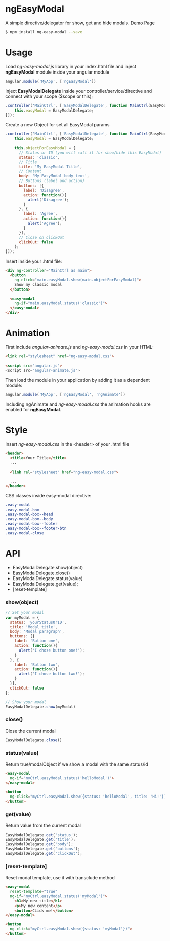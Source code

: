 # ngEasyModal

A simple directive/delegator for show, get and hide modals. <a href="http://codepen.io/lorenzodianni/full/adLbBX/" target="_blank">Demo Page</a>
```sh
$ npm install ng-easy-modal --save
```

# Usage
Load *ng-easy-modal.js* library in your index.html file and inject **ngEasyModal** module inside your angular module
```javascript
angular.module('MyApp', ['ngEasyModal'])
```
Inject **EasyModalDelegate** inside your controller/service/directive and connect with your scope ($scope or this);
```javascript
.controller('MainCtrl', ['EasyModalDelegate', function MainCtrl(EasyModalDelegate) {
    this.easyModal = EasyModalDelegate;
}]);
```
Create a new Object for set all EasyModal params
```javascript
.controller('MainCtrl', ['EasyModalDelegate', function MainCtrl(EasyModalDelegate) {
    this.easyModal = EasyModalDelegate;

    this.objectForEasyModal = {
      // Status or ID (you will call it for show/hide this EasyModal)
      status: 'classic',
      // Title
      title: 'My EasyModal Title',
      // Content
      body: 'My EasyModal body text',
      // Buttons (label and action)
      buttons: [{
        label: 'Disagree',
        action: function(){
          alert('Disagree');
        }
      }, {
        label: 'Agree',
        action: function(){
          alert('Agree');
        }
      }],
      // Close on clickOut
      clickOut: false
    };
}]);
```
Insert inside your .html file:
```html
<div ng-controller="MainCtrl as main">
  <button
    ng-click="main.easyModal.show(main.objectForEasyModal)">
    Show my classic modal
  </button>

  <easy-modal
    ng-if="main.easyModal.status('classic')">
  </easy-modal>
</div>
```

# Animation
First include *angular-animate.js* and *ng-easy-modal.css* in your HTML:
```html
<link rel="stylesheet" href="ng-easy-modal.css">

<script src="angular.js">
<script src="angular-animate.js">
```
Then load the module in your application by adding it as a dependent module:
```javascript
angular.module('MyApp', ['ngEasyModal', 'ngAnimate'])
```
Including ngAnimate and *ng-easy-modal.css* the animation hooks are enabled for **ngEasyModal**.

# Style
Insert *ng-easy-modal.css* in the &lt;header&gt; of your .html file
```html
<header>
  <title>Your Title</title>
  ...

  <link rel="stylesheet" href="ng-easy-modal.css">

  ...
</header>
```
CSS classes inside easy-modal directive:
```css
.easy-modal
.easy-modal-box
.easy-modal-box--head
.easy-modal-box--body
.easy-modal-box--footer
.easy-modal-box--footer-btn
.easy-modal-close
```

# API
- EasyModalDelegate.show(object)
- EasyModalDelegate.close()
- EasyModalDelegate.status(value)
- EasyModalDelegate.get(value);
- [reset-template]

### show(object)
```javascript
// Set your modal
var myModal = {
  status: 'yourStatusOrID',
  title: 'Modal title',
  body: 'Modal paragraph',
  buttons: [{
    label: 'Button one',
    action: function(){
      alert('I chose button one!');
    }
  }, {
    label: 'Button two',
    action: function(){
      alert('I chose button two!');
    }
  }],
  clickOut: false
};

// Show your modal
EasyModalDelegate.show(myModal)
```

### close()
Close the current modal
```javascript
EasyModalDelegate.close()
```

### status(value)
Return true/modalObject if we show a modal with the same status/id
```html
<easy-modal
  ng-if="myCtrl.easyModal.status('helloModal')">
</easy-modal>

<button
  ng-click="myCtrl.easyModal.show({status: 'helloModal', title: 'Hi!'})">
</button>
```

### get(value)
Return value from the current modal
```javascript
EasyModalDelegate.get('status');
EasyModalDelegate.get('title');
EasyModalDelegate.get('body');
EasyModalDelegate.get('buttons');
EasyModalDelegate.get('clickOut');
```

### [reset-template]
Reset modal template, use it with transclude method
```html
<easy-modal
  reset-template="true"
  ng-if="myCtrl.easyModal.status('myModal')">
    <h1>My new title</h1>
    <p>My new content</p>
    <button>CLick me!</button>
</easy-modal>

<button
  ng-click="myCtrl.easyModal.show({status: 'myModal'})">
</button>
```
